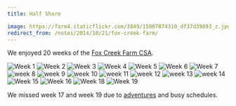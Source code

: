 ```yaml
---
title: Half Share

image: https://farm4.staticflickr.com/3849/15007874310_df37d39893_z.jpg
redirect_from: /notes/2014/10/21/fox-creek-farm/
---
```


We enjoyed 20 weeks of the [Fox Creek Farm CSA](http://www.foxcreekfarmcsa.com/).

<div class="photos">

<img src="https://farm4.staticflickr.com/3877/14222722277_463d471a5a_z.jpg" class="img-thirds" alt="Week 1">

<img src="https://farm4.staticflickr.com/3915/14446933225_0d95e29fb4_z.jpg" class="img-thirds" alt="Week 2">

<img src="https://farm6.staticflickr.com/5197/14313716257_b6f4895be9_z.jpg" class="img-thirds" alt="Week 3">

<img src="https://farm3.staticflickr.com/2930/14366817670_8dc42e1a15_z.jpg" class="img-thirds" alt="Week 4">

<img src="https://farm6.staticflickr.com/5589/14426344329_74651f565e_z.jpg" class="img-thirds" alt="Week 5">

<img src="https://farm4.staticflickr.com/3844/14494074668_6837bf74ba_z.jpg" class="img-thirds" alt="Week 6">

<img src="https://farm3.staticflickr.com/2915/14747570684_15320177aa_z.jpg" class="img-thirds" alt="Week 7">

<img src="https://farm6.staticflickr.com/5593/14758615456_689bd89b5c_z.jpg" class="img-thirds" alt="week 8">

<img src="https://farm4.staticflickr.com/3886/14652371488_a64a1c6374_z.jpg" class="img-thirds" alt="week 9">

<img src="https://farm6.staticflickr.com/5569/14715282690_44169e0710_z.jpg" class="img-thirds" alt="week 10">

<img src="https://farm6.staticflickr.com/5584/14808241870_d9b6947e75_z.jpg" class="img-thirds" alt="week 11">

<img src="https://farm4.staticflickr.com/3898/14873003677_8b12b495f8_z.jpg" class="img-thirds" alt="week 12">

<img src="https://farm4.staticflickr.com/3894/14937861797_296d392166_z.jpg" class="img-thirds" alt="week 13">

<img src="https://farm4.staticflickr.com/3849/15007874310_df37d39893_z.jpg" class="img-thirds" alt="week 14">

<img src="https://farm4.staticflickr.com/3906/15075024048_00f75a27de_z.jpg" class="img-thirds" alt="Week 15">

<img src="https://farm4.staticflickr.com/3907/15336925352_2f4d91207b_z.jpg" class="img-thirds" alt="Week 16">

<img src="https://farm6.staticflickr.com/5616/15286147478_b36549ee70_z.jpg" class="img-thirds" alt="Week 18">

<img src="https://farm6.staticflickr.com/5609/15522988746_f1a3989f71_z.jpg" class="img-thirds" alt="Week 19">
</div>

We missed week 17 and week 19 due to [adventures](/adventures/2014/10/03/rhode-island/) and busy schedules.
